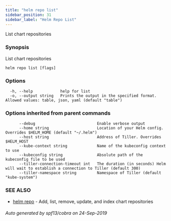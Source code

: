 ```yaml
---
title: "helm repo list"
sidebar_position: 31
sidebar_label: "Helm Repo List"
---
```

List chart repositories

### Synopsis

List chart repositories

```
helm repo list [flags]
```

### Options

```
  -h, --help            help for list
  -o, --output string   Prints the output in the specified format. Allowed values: table, json, yaml (default "table")
```

### Options inherited from parent commands

```
      --debug                           Enable verbose output
      --home string                     Location of your Helm config. Overrides $HELM_HOME (default "~/.helm")
      --host string                     Address of Tiller. Overrides $HELM_HOST
      --kube-context string             Name of the kubeconfig context to use
      --kubeconfig string               Absolute path of the kubeconfig file to be used
      --tiller-connection-timeout int   The duration (in seconds) Helm will wait to establish a connection to Tiller (default 300)
      --tiller-namespace string         Namespace of Tiller (default "kube-system")
```

### SEE ALSO

* [helm repo](helm_repo.md)	 - Add, list, remove, update, and index chart repositories

###### Auto generated by spf13/cobra on 24-Sep-2019
